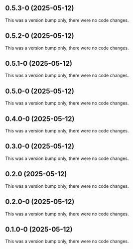 ## 0.5.3-0 (2025-05-12)

This was a version bump only, there were no code changes.

## 0.5.2-0 (2025-05-12)

This was a version bump only, there were no code changes.

## 0.5.1-0 (2025-05-12)

This was a version bump only, there were no code changes.

## 0.5.0-0 (2025-05-12)

This was a version bump only, there were no code changes.

## 0.4.0-0 (2025-05-12)

This was a version bump only, there were no code changes.

## 0.3.0-0 (2025-05-12)

This was a version bump only, there were no code changes.

## 0.2.0 (2025-05-12)

This was a version bump only, there were no code changes.

## 0.2.0-0 (2025-05-12)

This was a version bump only, there were no code changes.

## 0.1.0-0 (2025-05-12)

This was a version bump only, there were no code changes.